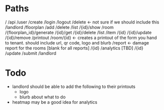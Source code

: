 Paths
=====

/
/api
	/user
		/create
		/login
		/logout
		/delete <- not sure if we should include this
	/landlord
		/floorplan
			/add
			/delete
			/list
			/{id}/show
		/room
			/{floorplan_id}/generate
			/{id}/get
			/{id}/delete
			/list
		/item
			/{id}
			/{id}/update
			/{id}/remove
		/printout
			/room/{id} <- creates a printout of the form you hand to tenant. should include url, qr code, logo and blurb
			/report <- damage report for the rooms
				[blank for all reports]
				/{id}
		/analytics
			[TBD]
	/{id}
		/update
		/submit
/landlord

Todo
====
* landlord should be able to add the following to their printouts
	* logo
	* blurb about what to do
* heatmap may be a good idea for analytics
